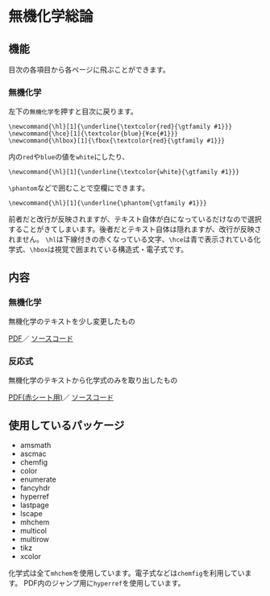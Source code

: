 # 無機化学総論
## 機能
目次の各項目から各ページに飛ぶことができます。
### 無機化学
左下の`無機化学`を押すと目次に戻ります。
```
\newcommand{\hl}[1]{\underline{\textcolor{red}{\gtfamily #1}}}
\newcommand{\hce}[1]{\textcolor{blue}{¥ce{#1}}}
\newcommand{\hlbox}[1]{\fbox{\textcolor{red}{\gtfamily #1}}}
```
内の`red`や`blue`の値を`white`にしたり、
```
\newcommand{\hl}[1]{\underline{\textcolor{white}{\gtfamily #1}}}
```
`\phantom`などで囲むことで空欄にできます。
```
\newcommand{\hl}[1]{\underline{\phantom{\gtfamily #1}}}
```
前者だと改行が反映されますが、テキスト自体が白になっているだけなので選択することがきてしまいます。後者だとテキスト自体は隠れますが、改行が反映されません。
`\hl`は下線付きの赤くなっている文字、`\hce`は青で表示されている化学式、`\hbox`は視覚で囲まれている構造式・電子式です。

## 内容
### 無機化学
無機化学のテキストを少し変更したもの

[PDF](/無機化学/inorganic-chemistry.pdf)／
[ソースコード](/無機化学/inorganic-chemistry.tex)
### 反応式
無機化学のテキストから化学式のみを取り出したもの

[PDF(赤シート用)](/%E5%8F%8D%E5%BF%9C%E5%BC%8F/%E5%8F%8D%E5%BF%9C%E5%BC%8F%E3%81%BE%E3%81%A8%E3%82%81%5B%E8%B5%A4%E3%82%B7%E3%83%BC%E3%83%88%E7%94%A8%5D.pdf)／
[ソースコード](/反応式/反応式まとめ.tex)

## 使用しているパッケージ
- amsmath
- ascmac
- chemfig
- color
- enumerate
- fancyhdr
- hyperref
- lastpage
- lscape
- mhchem
- multicol
- multirow
- tikz
- xcolor

化学式は全て`mhchem`を使用しています。電子式などは`chemfig`を利用しています。
PDF内のジャンプ用に`hyperref`を使用しています。
